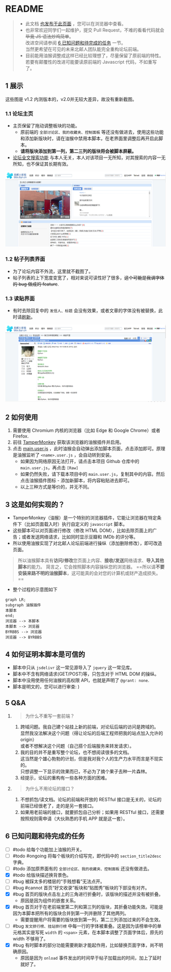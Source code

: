 # README

> - 此文档 [也发布于此页面](https://maxlinn.github.io/byrbbs-modern-frontend) ，您可以在浏览器中查看。
> - 也非常欢迎同学们一起维护，提交 Pull Request，不难的看看代码就会~~毕竟 JS 语法炒鸡简单~~。<br>改进空间请参阅 [6 已知问题和待完成的任务](#6%20已知问题和待完成的任务) 一节。<br>当然更希望在可见的未来北邮人团队能完全重构论坛前端。
> - 目前能用油猴调整成这样已经比较理想了，尽量保留了原前端的特性。<br>若要有颠覆性的改进可能要读原前端的 Javascript 代码，不如重写了。

## 1 展示
这些图是 v1.2 内测版本的，v2.0并无较大差异，故没有重新截图。
### 1.1 论坛主页
- 主页保留了拖动调整板块的功能。
    - 原前端的 ` 全部讨论区、我的收藏夹、控制面板 ` 等还没有做进去，使用这些功能和添加新版块时，请在油猴中禁用本脚本，在老界面里调整后再开启此脚本。
    - **请将版块添加到第一列，第二三列的版块将会被脚本屏蔽。**
- [论坛全文搜索功能](http://123.207.168.11/byrbbs) 与本人无关，本人对该项目一无所知，对其搜索的内容一无所知，也不保证其长期有效。

![](assets/README/image-20220531012235740.png)

### 1.2 帖子列表界面
- 为了论坛内容不外流，这里就不截图了。
- 帖子列表的上下宽度变宽了，相对来说可读性好了很多，~~这个可能是我调字体的 bug 做成的 feature~~.

### 1.3 读贴界面
- 有时去除回复中的 ` 发信人、标题 ` 会没有效果，或者文章的字体没有被替换，此时请<u>刷新</u>。

![](assets/README/image-20220531012643484.png)

## 2 如何使用
1.  需要使用 Chromium 内核的浏览器（比如 Edge 和 Google Chrome）或者 Firefox.
2.  前往 [TamperMonkey](https://www.tampermonkey.net/) 获取该浏览器的油猴插件并启用。
3.  点击 [main.user.js](https://raw.githubusercontent.com/Maxlinn/byrbbs-modern-frontend/master/main.user.js) ，此时油猴会自动弹出添加脚本页面，点击添加即可。原理是油猴监听了 `<name>.user.js` ，会自动转到安装。
    - 如果因为网络原因无法打开，请点击本项目 Github 仓库中的 `main.user.js`，再点击 `[Raw]`
    - 如果仍然失败，请下载本项目中的 `main.user.js`，复制其中的内容。然后点击油猴插件图标 - 添加新脚本，将内容粘贴进去即可。
    - 以上三种方式是等价的，并无不同。

## 3 这是如何实现的？
- TamperMonkey（油猴）是一个特别的浏览器插件，它能让浏览器在特定条件下（比如页面载入时）执行自定义的 `javascript` 脚本。
- 这些脚本可以对页面进行修改（修改 HTML DOM），比如去除页面上的广告；或者发送网络请求，比如同时显示豆瓣和 IMDb 的评分等。
- 所以使用油猴实现了对北邮人论坛前端进行操纵（添加删除修改），即可改造页面。

> 所以油猴脚本具有**访问/修改**您页面上内容、**接收/发送**网络请求、**导入其他脚本**的能力。
> 简言之，它会按照脚本内容操纵您的浏览器。
> ==所以请**不要安装来路不明的油猴脚本**，这可能真的会对您的计算机或财产造成损失。==

- 整个过程的示意图如下
```mermaid
graph LR;
subgraph 油猴插件
本脚本
end;
浏览器 --> 本脚本
本脚本 --> 浏览器
BYRBBS --> 浏览器
浏览器 --> BYRBBS
```

## 4 如何证明本脚本是可信的
- 脚本中只从 `jsdelivr` 这一常见源导入了 `jquery` 这一常见库。
- 脚本中不含有网络请求(GET/POST)等，只包含对于 HTML DOM 的操纵。
- 脚本中没用使用任何油猴的高权限 API，也就是声明了 `@grant: none`.
- 脚本是明文的，您可以进行审查: )

## 5 Q&A

1.  > 为什么不重写一套前端？

    1.  跨域问题。我自己建个站挂上新的前端，对论坛后端的访问是跨域的。<br>显然我没法解决这个问题（得让论坛的后端工程师把我的站点加入允许的 origin）<br>或者不想解决这个问题（自己搭个后端服务来转发请求）。
    2.  我的目的并不是重写整个论坛，也不想阅读很多的文档。<br>这当然是个雄心勃勃的计划，但是我对我个人的生产力水平而言是不现实的。<br>只想调整一下显示的效果而已，不必为了摘个果子去种一片森林。
    3.  经提示，论坛的重构有一些各种方面的困难。

2.  > 为什么不用论坛的接口？

    1.  不想抓包/读文档。论坛的前端和开放的 RESTful 接口是无关的，论坛的前端已经很老了，走的是另一套接口。
    2.  如果用老前端的接口，就要抓包自己分析；如果用 RESTful 接口，还需要按照规则需申请（大伙熟悉的手机 APP 就是这一套）。

## 6 已知问题和待完成的任务

- [ ] #todo 给每个功能加上油猴的开关。
- [ ] #todo #ongoing 将每个板块的介绍写完，即代码中的 `section_title2desc` 字典。
- [ ] #todo 添加原界面有的 ` 全部讨论区、我的收藏夹、控制面板 ` 还没有做进去。
- [x] #todo 给版块描述换背景色。
- [ ] #bug 被踩太多的楼层的“手贱想看”无法点开。
- [ ] #bug #cannot 首页“好文收录”板块和“贴图秀”板块的下部没有对齐。
- [x] #bug  首页的版块点击左上的三角进行折叠时，该版块的描述并没有被折叠。
    - 原因是因为组件的嵌套关系。
- [x] #bug 首页对于在老前端里第二列和第三列的版块，其折叠功能失效。可能是因为本脚本把所有的版块合并到第一列并删除了其他两列。
    - 需要提醒用户将需要的版块放到第一列，第二三列添加过来的不会生效。
- [ ] #bug ` 发文排行榜、挂站排行榜 ` 中每一行的字体被重叠。这是因为该榜单中的单元格其实是写死 `width` 的 `<span>` 元素，在本脚本调整了页面字体后，原先的 width 不够用了。
- [x] #bug 有时脚本的部分功能需要刷新才能起作用，比如替换页面字体，尚不明确原因。
    - 原因是因为 `onload` 事件发出的时间早于帖子加载出的时间，加上了延时就好了。


